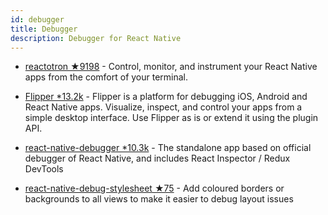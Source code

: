 ```yaml
---
id: debugger
title: Debugger
description: Debugger for React Native
---
```


- [reactotron ★9198](https://github.com/skellock/reactotron) - Control, monitor, and instrument your React Native apps from the comfort of your terminal.

- [Flipper \*13.2k](https://github.com/facebook/flipper) - Flipper is a platform for debugging iOS, Android and React Native apps. Visualize, inspect, and control your apps from a simple desktop interface. Use Flipper as is or extend it using the plugin API.

- [react-native-debugger \*10.3k](https://github.com/jhen0409/react-native-debugger) - The standalone app based on official debugger of React Native, and includes React Inspector / Redux DevTools


- [react-native-debug-stylesheet ★75](https://github.com/brentvatne/react-native-debug-stylesheet) - Add coloured borders or backgrounds to all views to make it easier to debug layout issues